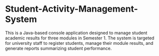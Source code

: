 # Student-Activity-Management-System
This is a Java-based console application designed to manage student academic results for three modules in Semester 1. The system is targeted for university staff to register students, manage their module results, and generate reports summarizing student performance.
